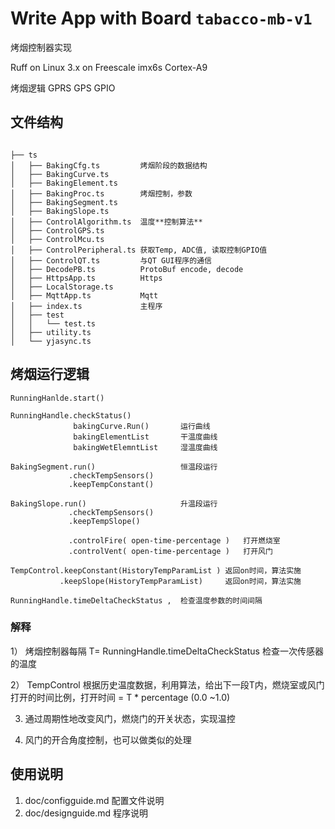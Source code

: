 # Write App with Board `tabacco-mb-v1`

烤烟控制器实现

Ruff on Linux 3.x on Freescale imx6s Cortex-A9

烤烟逻辑
GPRS
GPS
GPIO

## 文件结构
```

├── ts
│   ├── BakingCfg.ts         烤烟阶段的数据结构
│   ├── BakingCurve.ts
│   ├── BakingElement.ts
│   ├── BakingProc.ts        烤烟控制，参数
│   ├── BakingSegment.ts
│   ├── BakingSlope.ts
│   ├── ControlAlgorithm.ts  温度**控制算法**
│   ├── ControlGPS.ts        
│   ├── ControlMcu.ts
│   ├── ControlPeripheral.ts 获取Temp, ADC值, 读取控制GPIO值
│   ├── ControlQT.ts         与QT GUI程序的通信
│   ├── DecodePB.ts          ProtoBuf encode, decode
│   ├── HttpsApp.ts          Https 
│   ├── LocalStorage.ts
│   ├── MqttApp.ts           Mqtt
│   ├── index.ts             主程序
│   ├── test
│   │   └── test.ts
│   ├── utility.ts
│   └── yjasync.ts

```

## 烤烟运行逻辑
```
RunningHanlde.start()

RunningHandle.checkStatus()    
              bakingCurve.Run()       运行曲线
              bakingElementList       干温度曲线
              bakingWetElemntList     湿温度曲线
              
BakingSegment.run()                   恒温段运行
             .checkTempSensors()
             .keepTempConstant()      
             
BakingSlope.run()                     升温段运行
             .checkTempSensors()
             .keepTempSlope()

             .controlFire( open-time-percentage )   打开燃烧室
             .controlVent( open-time-percentage )   打开风门
             
TempControl.keepConstant(HistoryTempParamList ) 返回on时间，算法实施
           .keepSlope(HistoryTempParamList)     返回on时间，算法实施

RunningHandle.timeDeltaCheckStatus ,  检查温度参数的时间间隔

```

### 解释

1） 烤烟控制器每隔 T= RunningHandle.timeDeltaCheckStatus 检查一次传感器的温度

2） TempControl 根据历史温度数据，利用算法，给出下一段T内，燃烧室或风门打开的时间比例，打开时间 = T * percentage (0.0 ~1.0)

3)  通过周期性地改变风门，燃烧门的开关状态，实现温控

4)  风门的开合角度控制，也可以做类似的处理

## 使用说明

1. doc/configguide.md  配置文件说明
2. doc/designguide.md 程序说明